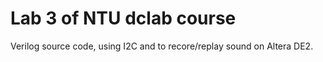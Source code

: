 # Lab 3 of NTU dclab course
Verilog source code, using I2C and to recore/replay sound on Altera DE2.
